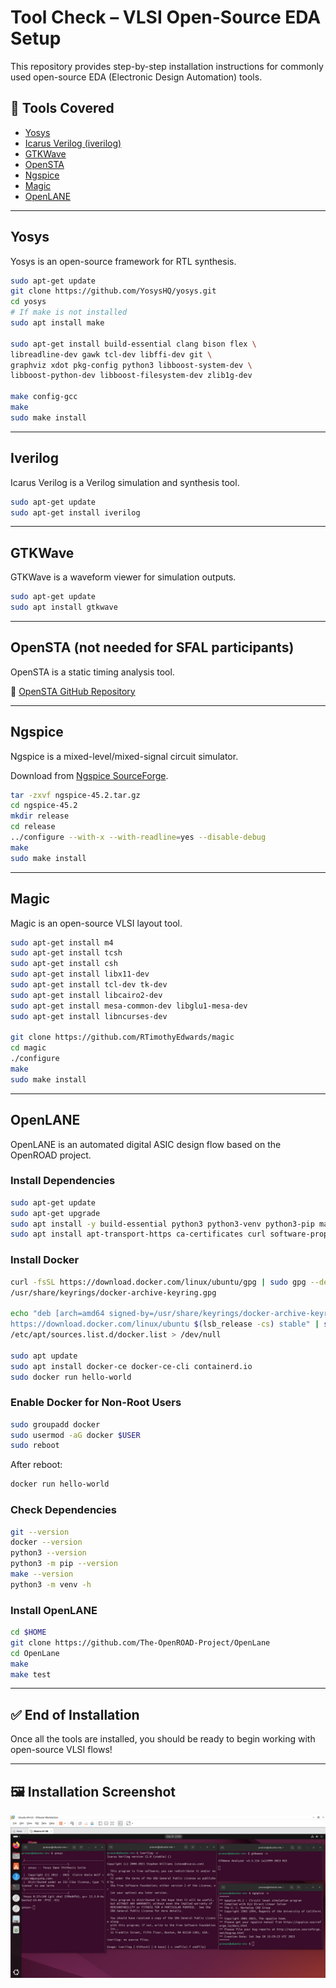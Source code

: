 # Tool Check – VLSI Open-Source EDA Setup

This repository provides step-by-step installation instructions for commonly used open-source EDA (Electronic Design Automation) tools.  

## 📌 Tools Covered
- [Yosys](#yosys)
- [Icarus Verilog (iverilog)](#iverilog)
- [GTKWave](#gtkwave)
- [OpenSTA](#opensta-not-needed-for-sfal-participants)
- [Ngspice](#ngspice)
- [Magic](#magic)
- [OpenLANE](#openlane)

---

## Yosys
Yosys is an open-source framework for RTL synthesis.  

```bash
sudo apt-get update
git clone https://github.com/YosysHQ/yosys.git
cd yosys
# If make is not installed
sudo apt install make  

sudo apt-get install build-essential clang bison flex \
libreadline-dev gawk tcl-dev libffi-dev git \
graphviz xdot pkg-config python3 libboost-system-dev \
libboost-python-dev libboost-filesystem-dev zlib1g-dev

make config-gcc
make
sudo make install
```

---

## Iverilog
Icarus Verilog is a Verilog simulation and synthesis tool.  

```bash
sudo apt-get update
sudo apt-get install iverilog
```

---

## GTKWave
GTKWave is a waveform viewer for simulation outputs.  

```bash
sudo apt-get update
sudo apt install gtkwave
```

---

## OpenSTA (not needed for SFAL participants)
OpenSTA is a static timing analysis tool.  

🔗 [OpenSTA GitHub Repository](https://github.com/The-OpenROAD-Project/OpenSTA)

---

## Ngspice
Ngspice is a mixed-level/mixed-signal circuit simulator.  

Download from [Ngspice SourceForge](https://sourceforge.net/projects/ngspice/files/).  

```bash
tar -zxvf ngspice-45.2.tar.gz
cd ngspice-45.2
mkdir release
cd release
../configure --with-x --with-readline=yes --disable-debug
make
sudo make install
```

---

## Magic
Magic is an open-source VLSI layout tool.  

```bash
sudo apt-get install m4
sudo apt-get install tcsh
sudo apt-get install csh
sudo apt-get install libx11-dev
sudo apt-get install tcl-dev tk-dev
sudo apt-get install libcairo2-dev
sudo apt-get install mesa-common-dev libglu1-mesa-dev
sudo apt-get install libncurses-dev

git clone https://github.com/RTimothyEdwards/magic
cd magic
./configure
make
sudo make install
```

---

## OpenLANE
OpenLANE is an automated digital ASIC design flow based on the OpenROAD project.  

### Install Dependencies
```bash
sudo apt-get update
sudo apt-get upgrade
sudo apt install -y build-essential python3 python3-venv python3-pip make git
sudo apt install apt-transport-https ca-certificates curl software-properties-common
```

### Install Docker
```bash
curl -fsSL https://download.docker.com/linux/ubuntu/gpg | sudo gpg --dearmor -o \
/usr/share/keyrings/docker-archive-keyring.gpg

echo "deb [arch=amd64 signed-by=/usr/share/keyrings/docker-archive-keyring.gpg] \
https://download.docker.com/linux/ubuntu $(lsb_release -cs) stable" | sudo tee \
/etc/apt/sources.list.d/docker.list > /dev/null

sudo apt update
sudo apt install docker-ce docker-ce-cli containerd.io
sudo docker run hello-world
```

### Enable Docker for Non-Root Users
```bash
sudo groupadd docker
sudo usermod -aG docker $USER
sudo reboot
```

After reboot:
```bash
docker run hello-world
```

### Check Dependencies
```bash
git --version
docker --version
python3 --version
python3 -m pip --version
make --version
python3 -m venv -h
```

### Install OpenLANE
```bash
cd $HOME
git clone https://github.com/The-OpenROAD-Project/OpenLane
cd OpenLane
make
make test
```

---

## ✅ End of Installation
Once all the tools are installed, you should be ready to begin working with open-source VLSI flows!

---
## 🖼️ Installation Screenshot

![Installation Screenshot](WEEK%200/Screenshots/Installation%20Screenshot.png)
